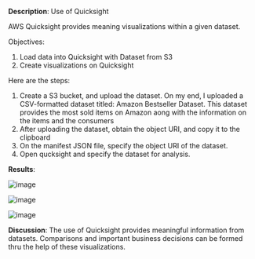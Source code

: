 **Description**: Use of Quicksight

AWS Quicksight provides meaning visualizations within a given dataset. 

Objectives:
  1. Load data into Quicksight with Dataset from S3
  2. Create visualizations on Quicksight
       
Here are the steps:
  1. Create a S3 bucket, and upload the dataset. On my end, I uploaded a CSV-formatted dataset titled: Amazon Bestseller Dataset. This dataset provides the most sold items on Amazon aong with the information on the items and the consumers
  2. After uploading the dataset, obtain the object URI, and copy it to the clipboard
  3. On the manifest JSON file, specify the  object URI of the dataset.
  4. Open qucksight and specify the dataset for analysis.


**Results**:

![image](https://github.com/JayPhantom/AWS-Cloud-Portfolio/assets/109772529/908cf735-d851-4a9e-acca-001f087b4314)

![image](https://github.com/JayPhantom/AWS-Cloud-Portfolio/assets/109772529/6a1de64b-57e0-4959-ae7f-7e675047a08e)

![image](https://github.com/JayPhantom/AWS-Cloud-Portfolio/assets/109772529/e1a25aee-31f4-4fcc-baf0-9d1763a08b6a)

**Discussion**:
The use of Quicksight provides meaningful information from datasets. Comparisons and important business decisions can be formed thru the help of these visualizations. 

